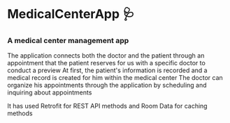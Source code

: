 
# MedicalCenterApp :stethoscope:
### A medical center management app

The application connects both the doctor and the patient through an appointment that the patient reserves for us with a specific doctor to conduct a preview
At first, the patient's information is recorded and a medical record is created for him within the medical center
The doctor can organize his appointments through the application by scheduling and inquiring about appointments

It has used  Retrofit for REST API methods  and Room Data for caching methods 

